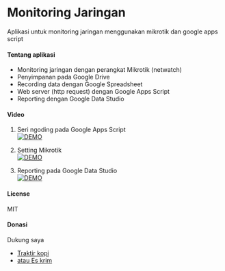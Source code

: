 # Monitoring Jaringan
Aplikasi untuk monitoring jaringan menggunakan mikrotik dan google apps script

#### Tentang aplikasi
- Monitoring jaringan dengan perangkat Mikrotik (netwatch)
- Penyimpanan pada Google Drive
- Recording data dengan Google Spreadsheet
- Web server (http request) dengan Google Apps Script
- Reporting dengan Google Data Studio

#### Video 
1. Seri ngoding pada Google Apps Script  
[![DEMO](http://img.youtube.com/vi/QHuiIKanI3I/0.jpg)](https://youtu.be/QHuiIKanI3I)

2. Setting Mikrotik  
[![DEMO](http://img.youtube.com/vi/4_-R9-GjJvw/0.jpg)](https://youtu.be/4_-R9-GjJvw)

3. Reporting pada Google Data Studio  
[![DEMO](http://img.youtube.com/vi/0g4NAN9ayo8/0.jpg)](https://youtu.be/0g4NAN9ayo8)

#### License
MIT

#### Donasi  
Dukung saya 
- [Traktir kopi](https://sociabuzz.com/fahroniganteng/tribe)
- [atau Es krim](https://trakteer.id/fahroniganteng/tip) 
